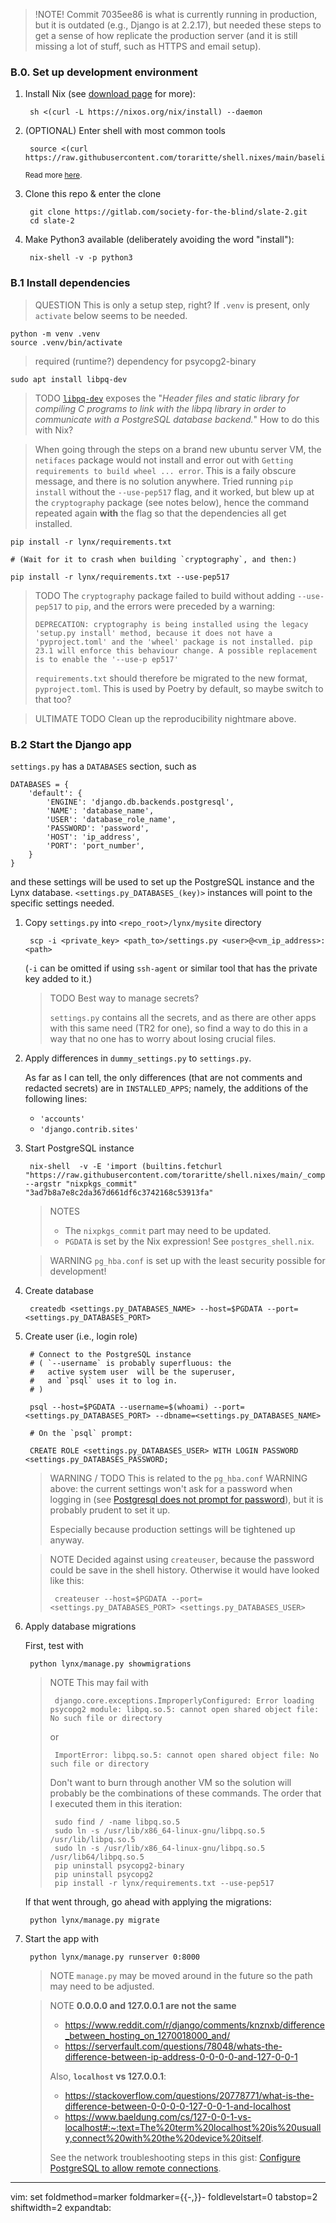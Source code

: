 > !NOTE!
> Commit 7035ee86 is what is currently running in production, but it is outdated (e.g., Django is at 2.2.17), but needed these steps to get a sense of how replicate the production server (and it is still missing a lot of stuff, such as HTTPS and email setup).

### B.0. Set up development environment

1. Install Nix (see [download page](https://nixos.org/download.html) for more):

        sh <(curl -L https://nixos.org/nix/install) --daemon

2. (OPTIONAL) Enter shell with most common tools

        source <(curl https://raw.githubusercontent.com/toraritte/shell.nixes/main/baseline/baseline.sh)

   <sup>Read more [here](https://github.com/toraritte/shell.nixes/blob/main/baseline/baseline_config.nix).</sup>

3. Clone this repo & enter the clone

        git clone https://gitlab.com/society-for-the-blind/slate-2.git
        cd slate-2

4. Make Python3 available (deliberately avoiding the word "install"):

        nix-shell -v -p python3

### B.1 Install dependencies

> QUESTION
> This is only a setup step, right? If `.venv` is present, only `activate` below seems to be needed.

    python -m venv .venv
    source .venv/bin/activate

> required (runtime?) dependency for psycopg2-binary

    sudo apt install libpq-dev

> TODO
> [`libpq-dev`](https://packages.debian.org/sid/libpq-dev) exposes the "_Header files and static library for compiling C programs to link with the libpq library in order to communicate with a PostgreSQL database backend._" How to do this with Nix?

> When going through the steps on a brand new ubuntu server VM, the `netifaces` package would not install and error out with `Getting requirements to build wheel ... error`. This is a faily obscure message, and there is no solution anywhere. Tried running `pip install` without the `--use-pep517` flag, and it worked, but blew up at the `cryptography` package (see notes below), hence the command repeated again **with** the flag so that the dependencies all get installed.

    pip install -r lynx/requirements.txt

    # (Wait for it to crash when building `cryptography`, and then:)

    pip install -r lynx/requirements.txt --use-pep517

> TODO
> The `cryptography` package failed to build without adding `--use-pep517` to `pip`, and the errors were preceded by a warning:
>
>     DEPRECATION: cryptography is being installed using the legacy 'setup.py install' method, because it does not have a 'pyproject.toml' and the 'wheel' package is not installed. pip 23.1 will enforce this behaviour change. A possible replacement is to enable the '--use-p ep517'
>
> `requirements.txt` should therefore be migrated to the new format, `pyproject.toml`. This is used by Poetry by default, so maybe switch to that too?

> ULTIMATE TODO
> Clean up the reproducibility nightmare above.

### B.2 Start the Django app

`settings.py` has a `DATABASES` section, such as

    DATABASES = {
        'default': {
            'ENGINE': 'django.db.backends.postgresql',
            'NAME': 'database_name',
            'USER': 'database_role_name',
            'PASSWORD': 'password',
            'HOST': 'ip_address',
            'PORT': 'port_number',
        }
    }

and these settings will be used to set up the PostgreSQL instance and the Lynx database. `<settings.py_DATABASES_(key)>` instances will point to the specific settings needed.


1. Copy `settings.py` into `<repo_root>/lynx/mysite` directory

        scp -i <private_key> <path_to>/settings.py <user>@<vm_ip_address>:<path>

   (`-i` can be omitted if using `ssh-agent` or similar tool that has the private key added to it.)

   > TODO Best way to manage secrets?
   >
   > `settings.py` contains all the secrets, and as there are other apps with this same need (TR2 for one), so find a way to do this in a way that no one has to worry about losing crucial files.

2. Apply differences in `dummy_settings.py` to `settings.py`.

   As far as I can tell, the only differences (that are not comments and redacted secrets) are in `INSTALLED_APPS`; namely, the additions of the following lines:

   + `'accounts'`
   + `'django.contrib.sites'`

3. Start PostgreSQL instance

        nix-shell  -v -E 'import (builtins.fetchurl "https://raw.githubusercontent.com/toraritte/shell.nixes/main/_composables/postgres_shell.nix")' --argstr "nixpkgs_commit" "3ad7b8a7e8c2da367d661df6c3742168c53913fa"

   > NOTES
   > + The `nixpkgs_commit` part may need to be updated.
   > + `PGDATA` is set by the Nix expression! See `postgres_shell.nix`.

   > WARNING
   > `pg_hba.conf` is set up with the least security possible for development!

4. Create database

        createdb <settings.py_DATABASES_NAME> --host=$PGDATA --port=<settings.py_DATABASES_PORT>

5. Create user (i.e., login role)

        # Connect to the PostgreSQL instance
        # ( `--username` is probably superfluous: the
        #   active system user  will be the superuser,
        #   and `psql` uses it to log in.
        # )

        psql --host=$PGDATA --username=$(whoami) --port=<settings.py_DATABASES_PORT> --dbname=<settings.py_DATABASES_NAME>

        # On the `psql` prompt:

        CREATE ROLE <settings.py_DATABASES_USER> WITH LOGIN PASSWORD <settings.py_DATABASES_PASSWORD;

   > WARNING / TODO
   > This is related to the `pg_hba.conf` WARNING above: the current settings won't ask for a password when logging in (see [Postgresql does not prompt for password](https://stackoverflow.com/questions/1335503/postgresql-does-not-prompt-for-password)), but it is probably prudent to set it up.
   >
   > Especially because production settings will be tightened up anyway.

   > NOTE
   > Decided against using `createuser`, because the password could be save in the shell history. Otherwise it would have looked like this:
   >
   >      createuser --host=$PGDATA --port=<settings.py_DATABASES_PORT> <settings.py_DATABASES_USER>

5. Apply database migrations

   First, test with

        python lynx/manage.py showmigrations

   > NOTE
   > This may fail with
   >
   >      django.core.exceptions.ImproperlyConfigured: Error loading psycopg2 module: libpq.so.5: cannot open shared object file: No such file or directory
   >
   > or
   >
   >      ImportError: libpq.so.5: cannot open shared object file: No such file or directory
   >
   > Don't want to burn through another VM so the solution will probably be the combinations of these commands. The order that I executed them in this iteration:
   >
   >      sudo find / -name libpq.so.5
   >      sudo ln -s /usr/lib/x86_64-linux-gnu/libpq.so.5 /usr/lib/libpq.so.5
   >      sudo ln -s /usr/lib/x86_64-linux-gnu/libpq.so.5 /usr/lib64/libpq.so.5
   >      pip uninstall psycopg2-binary
   >      pip uninstall psycopg2
   >      pip install -r lynx/requirements.txt --use-pep517

   If that went through, go ahead with applying the migrations:

        python lynx/manage.py migrate

6. Start the app with

        python lynx/manage.py runserver 0:8000

   > NOTE
   > `manage.py` may be moved around in the future so the path may need to be adjusted.

   > NOTE **0.0.0.0 and 127.0.0.1 are not the same**
   > + https://www.reddit.com/r/django/comments/knznxb/difference_between_hosting_on_1270018000_and/
   > + https://serverfault.com/questions/78048/whats-the-difference-between-ip-address-0-0-0-0-and-127-0-0-1
   >
   > Also, **`localhost` vs 127.0.0.1**:
   > + https://stackoverflow.com/questions/20778771/what-is-the-difference-between-0-0-0-0-127-0-0-1-and-localhost
   > + https://www.baeldung.com/cs/127-0-0-1-vs-localhost#:~:text=The%20term%20localhost%20is%20usually,connect%20with%20the%20device%20itself.
   >
   > See the network troubleshooting steps in this gist: [Configure PostgreSQL to allow remote connections](https://gist.github.com/toraritte/f8c7fe001365c50294adfe8509080201).


---

vim: set foldmethod=marker foldmarker={{-,}}- foldlevelstart=0 tabstop=2 shiftwidth=2 expandtab:
